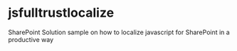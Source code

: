 jsfulltrustlocalize
===================

SharePoint Solution sample on how to localize javascript for SharePoint in a productive way
